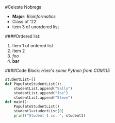#Celeste Nobrega
* **Major**: *Bioinformatics*
* Class of '22
* item 3 of unordered list

####Ordered list:
1. Item 1 of ordered list
2. Item 2
3. *foo* 
4. **bar**

####Code Block:
*Here's some Python from COM115*
```python
studentList=[]
def PopulateStudentList():
    studentList.append("Sally")
    studentList.append("Joe")
    studentList.append("Steve")
def main():
    PopulateStudentList()
    student1=studentList[0]
    print("Student 1 is: ", student1)

```

